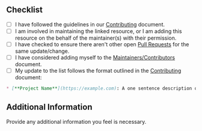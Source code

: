 ## Checklist

* [ ] I have followed the guidelines in our [Contributing](CONTRIBUTING.md) document.
* [ ] I am involved in maintaining the linked resource, or I am adding this resource on the behalf of the maintainer(s) with their permission.
* [ ] I have checked to ensure there aren't other open [Pull Requests](../../pulls) for the same update/change.
* [ ] I have considered adding myself to the [Maintainers/Contributors](CONTRIBUTORS.txt) document.
* [ ] My update to the list follows the format outlined in the [Contributing](CONTIBUTING.md) document:

```markdown
* [**Project Name**](https://example.com): A one sentence description of the item.
```

## Additional Information

Provide any additional information you feel is necessary.
